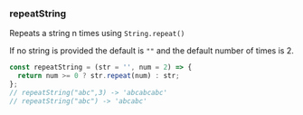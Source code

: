 ### repeatString

Repeats a string n times using `String.repeat()`

If no string is provided the default is `""` and the default number of times is 2.

```js
const repeatString = (str = '', num = 2) => {
  return num >= 0 ? str.repeat(num) : str;
};
// repeatString("abc",3) -> 'abcabcabc'
// repeatString("abc") -> 'abcabc'
```
